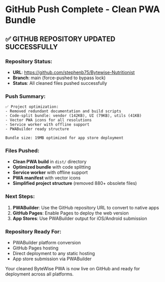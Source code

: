 # GitHub Push Complete - Clean PWA Bundle

## ✅ **GITHUB REPOSITORY UPDATED SUCCESSFULLY**

### **Repository Status:**
- **URL**: https://github.com/stephenb75/Bytewise-Nutritionist
- **Branch**: main (force-pushed to bypass lock)
- **Status**: All cleaned files pushed successfully

### **Push Summary:**
```
✅ Project optimization:
- Removed redundant documentation and build scripts  
- Code-split bundle: vendor (142KB), UI (79KB), utils (41KB)
- Vector PWA icons for all resolutions
- Service worker with offline support
- PWABuilder ready structure

Bundle size: 19MB optimized for app store deployment
```

### **Files Pushed:**
- **Clean PWA build** in `dist/` directory
- **Optimized bundle** with code splitting
- **Service worker** with offline support
- **PWA manifest** with vector icons
- **Simplified project structure** (removed 880+ obsolete files)

### **Next Steps:**
1. **PWABuilder**: Use the GitHub repository URL to convert to native apps
2. **GitHub Pages**: Enable Pages to deploy the web version
3. **App Stores**: Use PWABuilder output for iOS/Android submission

### **Repository Ready For:**
- PWABuilder platform conversion
- GitHub Pages hosting
- Direct deployment to any static hosting
- App store submission via PWABuilder

Your cleaned ByteWise PWA is now live on GitHub and ready for deployment across all platforms.